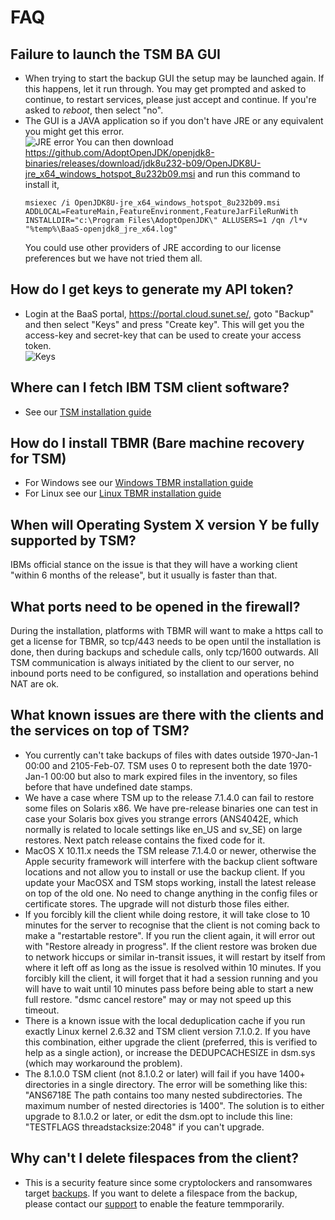 # FAQ

## Failure to launch the TSM BA GUI
- When trying to start the backup GUI the setup may be launched again.
If this happens, let it run through. You may get prompted and asked to continue, to restart services, please just accept and continue. If you're asked to *reboot*, then select "no".
- The GUI is a JAVA application so if you don't have JRE or any equivalent you might get this error.  
![JRE error](../images/baas-jre-error.png)
    You can then download https://github.com/AdoptOpenJDK/openjdk8-binaries/releases/download/jdk8u232-b09/OpenJDK8U-jre_x64_windows_hotspot_8u232b09.msi and
    run this command to install it,  
    ```
    msiexec /i OpenJDK8U-jre_x64_windows_hotspot_8u232b09.msi ADDLOCAL=FeatureMain,FeatureEnvironment,FeatureJarFileRunWith INSTALLDIR="c:\Program Files\AdoptOpenJDK\" ALLUSERS=1 /qn /l*v "%temp%\BaaS-openjdk8_jre_x64.log"
    ```
    You could use other providers of JRE according to our license preferences but we have not tried them all.

## How do I get keys to generate my API token?

* Login at the BaaS portal, https://portal.cloud.sunet.se/, goto "Backup" and then select "Keys" and press "Create key".
This will get you the access-key and secret-key that can be used to create your access token.  
![Keys](../images/accesskey-2.png)


## Where can I fetch IBM TSM client software?

- See our [TSM installation guide](../backup/install/overview.md)

## How do I install TBMR (Bare machine recovery for TSM)

- For Windows see our [Windows TBMR installation guide](../backup/recovery/windows-recovery.md)
- For Linux see our [Linux TBMR installation guide](../backup/recovery/linux-recovery.md)

## When will Operating System X version Y be fully supported by TSM?

IBMs official stance on the issue is that they will have a working client "within 6 months of the release", but it usually is faster than that.

## What ports need to be opened in the firewall?

During the installation, platforms with TBMR will want to make a https call to get a license for TBMR, so tcp/443 needs to be open until
the installation is done, then during backups and schedule calls, only tcp/1600 outwards.
All TSM communication is always initiated by the client to our server,
no inbound ports need to be configured, so installation and operations behind NAT are ok.

## What known issues are there with the clients and the services on top of TSM?

* You currently can't take backups of files with dates outside 1970-Jan-1 00:00 and 2105-Feb-07. TSM uses 0 to represent both the date 1970-Jan-1 00:00 but also to mark expired files in the inventory, so files before that have undefined date stamps.
* We have a case where TSM up to the release 7.1.4.0 can fail to restore some files on Solaris x86. We have pre-release binaries one can test in case your Solaris box gives you strange errors (ANS4042E, which normally is related to locale settings like en_US and sv_SE) on large restores. Next patch release contains the fixed code for it.
* MacOS X 10.11.x needs the TSM release 7.1.4.0 or newer, otherwise the Apple security framework will interfere with the backup client software locations and not allow you to install or use the backup client. If you update your MacOSX and TSM stops working, install the latest release on top of the old one. No need to change anything in the config files or certificate stores. The upgrade will not disturb those files either.
* If you forcibly kill the client while doing restore, it will take close to 10 minutes for the server to recognise that the client is not coming back to make a "restartable restore". If you run the client again, it will error out with "Restore already in progress". If the client restore was broken due to network hiccups or similar in-transit issues, it will restart by itself from where it left off as long as the issue is resolved within 10 minutes. If you forcibly kill the client, it will forget that it had a session running and you will have to wait until 10 minutes pass before being able to start a new full restore. "dsmc cancel restore" may or may not speed up this timeout.
* There is a known issue with the local deduplication cache if you run exactly Linux kernel 2.6.32 and TSM client version 7.1.0.2. If you have this combination, either upgrade the client (preferred, this is verified to help as a single action), or increase the DEDUPCACHESIZE in dsm.sys (which may workaround the problem).
* The 8.1.0.0 TSM client (not 8.1.0.2 or later) will fail if you have 1400+ directories in a single directory. The error will be something like this: "ANS6718E The path contains too many nested subdirectories. The maximum number of nested  directories is 1400". The solution is to either upgrade to 8.1.0.2 or later, or edit the dsm.opt to include this line: "TESTFLAGS threadstacksize:2048" if you can't upgrade.

## Why can't I delete filespaces from the client?

* This is a security feature since some cryptolockers and ransomwares target [backups][ransomware]. If you want to delete a filespace from the backup, please contact our [support][supportpage] to enable the feature temmporarily.


[ransomware]:http://www.backupcentral.com/forum/5/254427/ransomware_deleted_tsm_backups_from_node
[supportpage]:https://docs.safespring.com/support/
